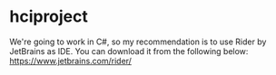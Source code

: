 # hciproject

We're going to work in C#, so my recommendation is to use Rider by JetBrains as IDE. You can download it from the following below:
https://www.jetbrains.com/rider/
